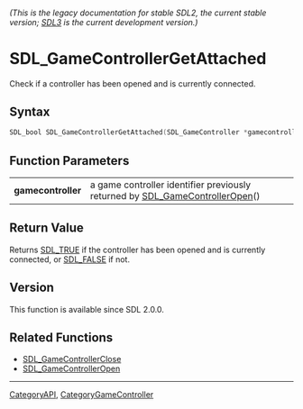 ###### (This is the legacy documentation for stable SDL2, the current stable version; [SDL3](https://wiki.libsdl.org/SDL3/) is the current development version.)
# SDL_GameControllerGetAttached

Check if a controller has been opened and is currently connected.

## Syntax

```c
SDL_bool SDL_GameControllerGetAttached(SDL_GameController *gamecontroller);

```

## Function Parameters

|                        |                                                                                                        |
| ---------------------- | ------------------------------------------------------------------------------------------------------ |
| **gamecontroller**     | a game controller identifier previously returned by [SDL_GameControllerOpen](SDL_GameControllerOpen)() |

## Return Value

Returns [SDL_TRUE](SDL_TRUE) if the controller has been opened and is
currently connected, or [SDL_FALSE](SDL_FALSE) if not.

## Version

This function is available since SDL 2.0.0.

## Related Functions

* [SDL_GameControllerClose](SDL_GameControllerClose)
* [SDL_GameControllerOpen](SDL_GameControllerOpen)

----
[CategoryAPI](CategoryAPI), [CategoryGameController](CategoryGameController)

